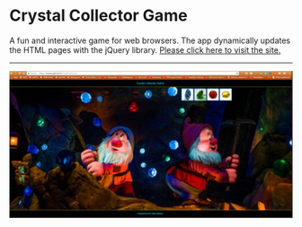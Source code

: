 # Crystal Collector Game

A fun and interactive game for web browsers. The app dynamically updates the HTML pages with the jQuery library. [Please click here to visit the site.](https://kiranau.github.io/CrystalCollector/)

***

![Portfolio About](Crystal.PNG)

